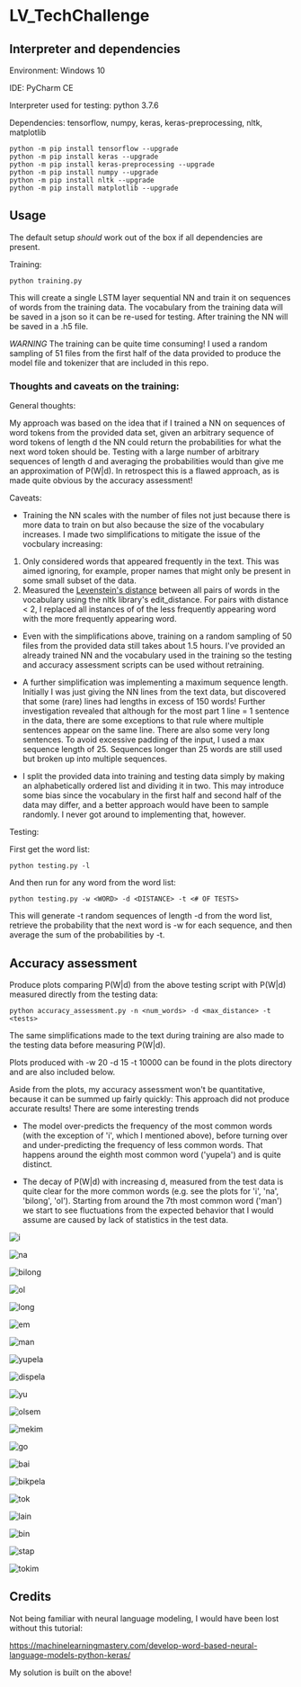# LV_TechChallenge

## Interpreter and dependencies
Environment: Windows 10

IDE: PyCharm CE

Interpreter used for testing: python 3.7.6

Dependencies: tensorflow, numpy, keras, keras-preprocessing, nltk, matplotlib

```
python -m pip install tensorflow --upgrade
python -m pip install keras --upgrade
python -m pip install keras-preprocessing --upgrade
python -m pip install numpy --upgrade
python -m pip install nltk --upgrade
python -m pip install matplotlib --upgrade
```

## Usage

The default setup *should* work out of the box if all dependencies are present.

Training:

```
python training.py
```

This will create a single LSTM layer sequential NN and train it on sequences of words from the training data.
The vocabulary from the training data will be saved in a json so it can be re-used for testing.
After training the NN will be saved in a .h5 file.

*WARNING* The training can be quite time consuming! I used a random sampling of 51 files from the first half of the data 
provided to produce the model file and tokenizer that are included in this repo.

### Thoughts and caveats on the training:

General thoughts:

My approach was based on the idea that if I trained a NN on sequences of word tokens from the provided data set, given 
an arbitrary sequence of word tokens of length d the NN could return the probabilities for what the next word token 
should be. Testing with a large number of arbitrary sequences of length d and averaging the 
probabilities would than give me an approximation of P(W|d). In retrospect this is a flawed approach, as is made quite 
obvious by the accuracy assessment!

Caveats:

- Training the NN scales with the number of files not just because there is more data to train on but also because the 
size of the vocabulary increases. I made two simplifications to mitigate the issue of the vocbulary increasing:
1. Only considered words that appeared frequently in the text. This was aimed ignoring, for example, proper names that might
only be present in some small subset of the data.
2. Measured the [Levenstein's distance](https://www.nltk.org/_modules/nltk/metrics/distance.html) between all pairs of 
words in the vocabulary using the nltk library's edit_distance. For pairs with distance < 2, I replaced all instances of
of the less frequently appearing word with the more frequently appearing word.

- Even with the simplifications above, training on a random sampling of 50 files from the provided data still takes about 
1.5 hours. I've provided an already trained NN and the vocabulary used in the training so the testing and accuracy
assessment scripts can be used without retraining.

- A further simplification was implementing a maximum sequence length. Initially I was just giving the NN lines from the
text data, but discovered that some (rare) lines had lengths in excess of 150 words! Further investigation revealed that 
although for the most part 1 line = 1 sentence in the data, there are some exceptions to that rule where multiple
sentences appear on the same line. There are also some very long sentences. To avoid excessive padding of the input, I
used a max sequence length of 25. Sequences longer than 25 words are still used but broken up into multiple sequences.

- I split the provided data into training and testing data simply by making an alphabetically ordered list and dividing 
it in two. This may introduce some bias since the vocabulary in the first half and second half of the data may differ,
and a better approach would have been to sample randomly. I never got around to implementing that, however.

Testing:

First get the word list:

```
python testing.py -l
```

And then run for any word from the word list:


```
python testing.py -w <WORD> -d <DISTANCE> -t <# OF TESTS>
```

This will generate -t random sequences of length -d from the word list, retrieve the
probability that the next word is -w for each sequence, and then average the sum of the probabilities by -t.

## Accuracy assessment

Produce plots comparing P(W|d) from the above testing script with P(W|d) measured directly from the testing data:

```
python accuracy_assessment.py -n <num_words> -d <max_distance> -t <tests>
```

The same simplifications made to the text during training are also made to the testing data before measuring P(W|d).

Plots produced with -w 20 -d 15 -t 10000 can be found in the plots directory and are also included below.

Aside from the plots, my accuracy assessment won't be quantitative, because it can be summed up fairly
quickly: This approach did not produce accurate results! There are some interesting trends

- The model over-predicts the frequency of the most common words (with the exception of 'i', which I mentioned above),
before turning over and under-predicting the frequency of less common words. That happens around the eighth most common
word ('yupela') and is quite distinct.

- The decay of P(W|d) with increasing d, measured from the test data is quite clear for the more common words 
(e.g. see the plots for 'i', 'na', 'bilong', 'ol'). Starting from around the 7th most common word ('man') we start to 
see fluctuations from the expected behavior that I would assume are caused by lack of statistics in the test data.

![i](https://github.com/jtaenzer/LV_TechChallenge/blob/master/plots/i.png "i.png")

![na](https://github.com/jtaenzer/LV_TechChallenge/blob/master/plots/na.png "na.png")

![bilong](https://github.com/jtaenzer/LV_TechChallenge/blob/master/plots/bilong.png "bilong.png")

![ol](https://github.com/jtaenzer/LV_TechChallenge/blob/master/plots/ol.png "ol.png")

![long](https://github.com/jtaenzer/LV_TechChallenge/blob/master/plots/long.png "long.png")

![em](https://github.com/jtaenzer/LV_TechChallenge/blob/master/plots/em.png "em.png")

![man](https://github.com/jtaenzer/LV_TechChallenge/blob/master/plots/man.png "man.png")

![yupela](https://github.com/jtaenzer/LV_TechChallenge/blob/master/plots/yupela.png "yupela.png")

![dispela](https://github.com/jtaenzer/LV_TechChallenge/blob/master/plots/dispela.png "dispela.png")

![yu](https://github.com/jtaenzer/LV_TechChallenge/blob/master/plots/yu.png "yu.png")

![olsem](https://github.com/jtaenzer/LV_TechChallenge/blob/master/plots/olsem.png "olsem.png")

![mekim](https://github.com/jtaenzer/LV_TechChallenge/blob/master/plots/mekim.png "mekim.png")

![go](https://github.com/jtaenzer/LV_TechChallenge/blob/master/plots/go.png "go.png")

![bai](https://github.com/jtaenzer/LV_TechChallenge/blob/master/plots/bai.png "bai.png")

![bikpela](https://github.com/jtaenzer/LV_TechChallenge/blob/master/plots/bikpela.png "bikpela.png")

![tok](https://github.com/jtaenzer/LV_TechChallenge/blob/master/plots/tok.png "tok.png")

![lain](https://github.com/jtaenzer/LV_TechChallenge/blob/master/plots/lain.png "lain.png")

![bin](https://github.com/jtaenzer/LV_TechChallenge/blob/master/plots/bin.png "bin.png")

![stap](https://github.com/jtaenzer/LV_TechChallenge/blob/master/plots/stap.png "stap.png")

![tokim](https://github.com/jtaenzer/LV_TechChallenge/blob/master/plots/tokim.png "tokim.png")

## Credits

Not being familiar with neural language modeling,  I would have been lost without this tutorial:

https://machinelearningmastery.com/develop-word-based-neural-language-models-python-keras/

My solution is built on the above!